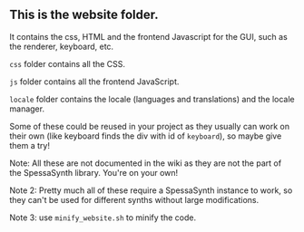 ## This is the website folder.

It contains the css, HTML and the frontend Javascript for
the GUI, such as the renderer, keyboard, etc.

`css` folder contains all the CSS.

`js` folder contains all the frontend JavaScript.

`locale` folder contains the locale (languages and translations) and the locale manager.

Some of these could be reused in your project as they usually can work on their own
(like keyboard finds the div with id of `keyboard`),
so maybe give them a try!

Note: All these are not documented in the wiki as they are not the part of the SpessaSynth library.
You're on your own!

Note 2: Pretty much all of these require a SpessaSynth instance to work, so they can't be used for different synths
without large modifications.

Note 3: use `minify_website.sh` to minify the code.